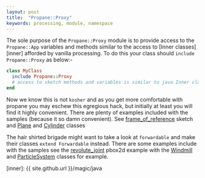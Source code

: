 ```yaml
---
layout: post
title:  "Propane::Proxy"
keywords: processing, module, namespace
---
```

The sole purpose of the `Propane::Proxy` module is to provide access to the `Propane::App` variables and methods similar to the access to [Inner classes][inner] afforded by vanilla processing. To do this your class should `include Propane::Proxy` as below:-

```ruby
class MyClass
  include Propane::Proxy
  # access to sketch methods and variables is similar to java Inner class
end
```

Now we know this is not `kosher` and as you get more comfortable with propane you may eschew this egregious hack, but initially at least you will find it highly convenient. There are plenty of examples included with the samples (because it so damn convenient). See [frame_of_reference][sketch] sketch and [Plane][Plane] and [Cylinder][Cylinder] classes


[sketch]:https://github.com/ruby-processing/propane-examples/blob/master/processing_app/library/vecmath/vec3d/frame_of_reference.rb
[Plane]:https://github.com/ruby-processing/propane-examples/blob/master/processing_app/library/vecmath/vec3d/library/geometry/lib/plane.rb
[Cylinder]:https://github.com/ruby-processing/propane-examples/blob/master/processing_app/library/vecmath/vec3d/library/geometry/lib/cylinder.rb

The hair shirted brigade might want to take a look at `forwardable` and make their classes `extend Forwardable` instead. There are some examples include with the samples see the [revolute_joint][joint] pbox2d example with the [Windmill][Windmill] and [ParticleSystem][ParticleSystem] classes for example.

[joint]:https://github.com/ruby-processing/propane-examples/blob/master/examples/forwardable_module_examples/pbox2d/revolute_joint/revolute_joint.rb
[Windmill]:https://github.com/ruby-processing/propane-examples/blob/master/examples/forwardable_module_examples/pbox2d/revolute_joint/library/revolute_joint/lib/windmill.rb
[ParticleSystem]:https://github.com/ruby-processing/propane-examples/blob/master/examples/forwardable_module_examples/pbox2d/revolute_joint/library/revolute_joint/lib/particle_system.rb
[inner]: {{ site.github.url }}/magic/java
